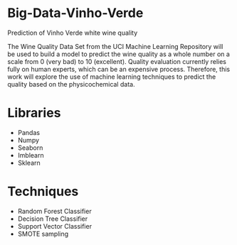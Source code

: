 # Big-Data-Vinho-Verde
Prediction of Vinho Verde white wine quality 


The Wine Quality Data Set from the UCI Machine Learning Repository will be used to build a model to predict the wine quality as a whole number on a scale from 0 (very bad) to 10 (excellent). Quality evaluation currently relies fully on human experts, which can be an expensive process. Therefore, this work will explore the use of machine learning techniques to predict the quality based on the physicochemical data.

# Libraries
- Pandas
- Numpy
- Seaborn
- Imblearn
- Sklearn

# Techniques 
- Random Forest Classifier
- Decision Tree Classifier
- Support Vector Classifier
- SMOTE sampling 
